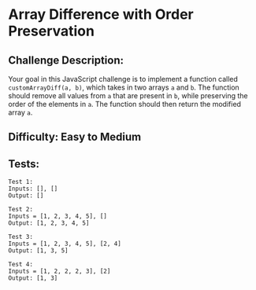 # Array Difference with Order Preservation

## Challenge Description:

Your goal in this JavaScript challenge is to implement a function called `customArrayDiff(a, b)`, which takes in two arrays `a` and `b`. The function should remove all values from `a` that are present in `b`, while preserving the order of the elements in `a`. The function should then return the modified array `a`.

## Difficulty: Easy to Medium

## Tests:

```
Test 1:
Inputs: [], []
Output: []

Test 2:
Inputs = [1, 2, 3, 4, 5], []
Output: [1, 2, 3, 4, 5]

Test 3:
Inputs = [1, 2, 3, 4, 5], [2, 4]
Output: [1, 3, 5]

Test 4:
Inputs = [1, 2, 2, 2, 3], [2]
Output: [1, 3]
```
